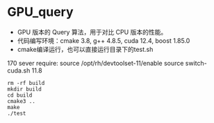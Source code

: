 # GPU_query
- GPU 版本的 Query 算法，用于对比 CPU 版本的性能。
- 代码编写环境：cmake 3.8, g++ 4.8.5, cuda 12.4, boost 1.85.0
- cmake编译运行，也可以直接运行目录下的test.sh

170 sever require:
source /opt/rh/devtoolset-11/enable
source switch-cuda.sh 11.8

```shell
rm -rf build
mkdir build
cd build
cmake3 ..
make
./test
```